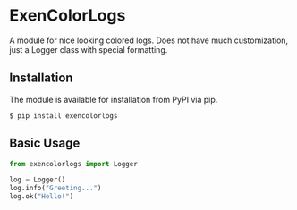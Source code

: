 # ExenColorLogs

A module for nice looking colored logs. Does not have much customization, just a Logger class with special formatting.

## Installation

The module is available for installation from PyPI via pip.
```shell
$ pip install exencolorlogs
```

## Basic Usage

```python
from exencolorlogs import Logger

log = Logger()
log.info("Greeting...")
log.ok("Hello!")
```
